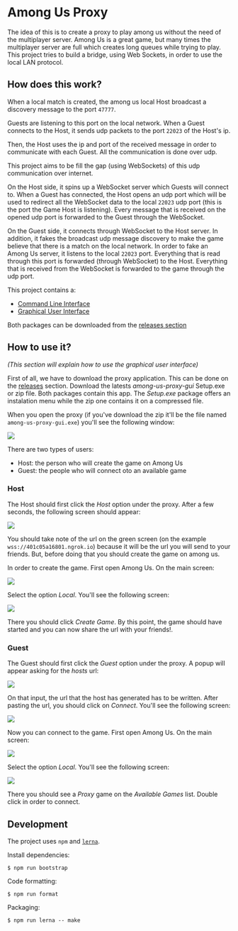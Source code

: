 # Among Us Proxy

The idea of this is to create a proxy to play among us without the need of the multiplayer server. Among Us is a great game, but many times the multiplayer server are full which creates long queues while trying to play. This project tries to build a bridge, using Web Sockets, in order to use the local LAN protocol.

## How does this work?

When a local match is created, the among us local Host broadcast a discovery message to the port `47777`.

Guests are listening to this port on the local network. When a Guest connects to the Host, it sends udp packets to the port `22023` of the Host's ip.

Then, the Host uses the ip and port of the received message in order to communicate with each Guest. All the communication is done over udp.

This project aims to be fill the gap (using WebSockets) of this udp communication over internet.

On the Host side, it spins up a WebSocket server which Guests will connect to. When a Guest has connected, the Host opens an udp port which will be used to redirect all the WebSocket data to the local `22023` udp port (this is the port the Game Host is listening). Every message that is received on the opened udp port is forwarded to the Guest through the WebSocket.

On the Guest side, it connects through WebSocket to the Host server. In addition, it fakes the broadcast udp message discovery to make the game believe that there is a match on the local network. In order to fake an Among Us server, it listens to the local `22023` port. Everything that is read through this port is forwarded (through WebSocket) to the Host. Everything that is received from the WebSocket is forwarded to the game through the udp port.

This project contains a:
- [Command Line Interface](./packges/among-us-proxy)
- [Graphical User Interface](./packges/gui)

Both packages can be downloaded from the [releases section](./releases)

## How to use it?

_(This section will explain how to use the graphical user interface)_

First of all, we have to download the proxy application. This can be done on the [releases](https://github.com/NickCis/among-us-proxy/releases/) section. Download the latests _among-us-proxy-gui_ Setup.exe or zip file. Both packages contain this app. The _Setup.exe_ package offers an instalation menu while the zip one contains it on a compressed file.

When you open the proxy (if you've download the zip it'll be the file named `among-us-proxy-gui.exe`) you'll see the following window:

![](img/home.png)

There are two types of users:
- Host: the person who will create the game on Among Us
- Guest: the people who will connect oto an available game

### Host

The Host should first click the _Host_ option under the proxy. After a few seconds, the following screen should appear:

![](img/host.png)

You should take note of the url on the green screen (on the example `wss://401c05a16801.ngrok.io`) because it will be the url you will send to your friends. But, before doing that you should create the game on among us.

In order to create the game. First open Among Us. On the main screen:

![](img/among-main.png)

Select the option _Local_. You'll see the following screen:

![](img/among-local.png)

There you should click _Create Game_. By this point, the game should have started and you can now share the url with your friends!.

### Guest

The Guest should first click the _Guest_ option under the proxy. A popup will appear asking for the _hosts_ url:

![](img/guest.png)

On that input, the url that the host has generated has to be written. After pasting the url, you should click on _Connect_. You'll see the following screen:

![](img/guest-connect.png)

Now you can connect to the game. First open Among Us. On the main screen:

![](img/among-main.png)

Select the option _Local_. You'll see the following screen:

![](img/among-local.png)

There you should see a _Proxy_ game on the _Available Games_ list. Double click in order to connect.

## Development

The project uses `npm` and [`lerna`](https://github.com/lerna/lerna).

Install dependencies:

```
$ npm run bootstrap
```

Code formatting:

```
$ npm run format
```

Packaging:

```
$ npm run lerna -- make
```

